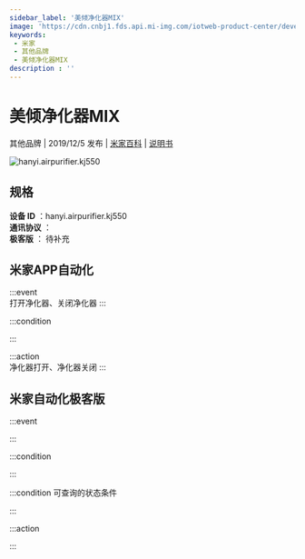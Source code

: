 ```yaml
---
sidebar_label: '美倾净化器MIX'
image: 'https://cdn.cnbj1.fds.api.mi-img.com/iotweb-product-center/developer_1569808125768Cdp60e0B.png?GalaxyAccessKeyId=AKVGLQWBOVIRQ3XLEW&Expires=9223372036854775807&Signature=YMXl/q7wrVN8UNUO+tUTOmePlLI='
keywords: 
 - 米家
 - 其他品牌
 - 美倾净化器MIX
description : ''
---
```

# 美倾净化器MIX

其他品牌 | 2019/12/5 发布 | [米家百科](https://home.mi.com/webapp/content/baike/product/index.html?model=hanyi.airpurifier.kj550) | [说明书](https://home.mi.com/views/introduction.html?model=hanyi.airpurifier.kj550&region=cn)

![hanyi.airpurifier.kj550](https://cdn.cnbj1.fds.api.mi-img.com/iotweb-product-center/developer_1569808125768Cdp60e0B.png?GalaxyAccessKeyId=AKVGLQWBOVIRQ3XLEW&Expires=9223372036854775807&Signature=YMXl/q7wrVN8UNUO+tUTOmePlLI=)

## 规格  
> 
**设备 ID** ：hanyi.airpurifier.kj550  
**通讯协议** ：  
**极客版**  ： 待补充 


## 米家APP自动化  

:::event  
打开净化器、关闭净化器
:::

:::condition  

:::

:::action   
净化器打开、净化器关闭
:::

## 米家自动化极客版  

:::event  

:::

:::condition  

:::

:::condition 可查询的状态条件  

:::

:::action  

:::

        
